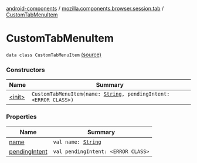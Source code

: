 [android-components](../../index.md) / [mozilla.components.browser.session.tab](../index.md) / [CustomTabMenuItem](./index.md)

# CustomTabMenuItem

`data class CustomTabMenuItem` [(source)](https://github.com/mozilla-mobile/android-components/blob/master/components/browser/session/src/main/java/mozilla/components/browser/session/tab/CustomTabConfig.kt#L197)

### Constructors

| Name | Summary |
|---|---|
| [&lt;init&gt;](-init-.md) | `CustomTabMenuItem(name: `[`String`](https://kotlinlang.org/api/latest/jvm/stdlib/kotlin/-string/index.html)`, pendingIntent: <ERROR CLASS>)` |

### Properties

| Name | Summary |
|---|---|
| [name](name.md) | `val name: `[`String`](https://kotlinlang.org/api/latest/jvm/stdlib/kotlin/-string/index.html) |
| [pendingIntent](pending-intent.md) | `val pendingIntent: <ERROR CLASS>` |
